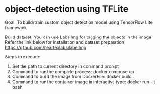 # object-detection using TFLite

Goal: 
To build/train custom object detection model using TensorFlow Lite framework

Build dataset:
You can use LabelImg for tagging the objects in the image
Refer the link below for installation and dataset preparation
https://github.com/heartexlabs/labelImg

Steps to execute:
1. Set the path to current directory in command prompt
2. Command to run the complete process: docker compose up
3. Command to build the image from DockerFile: docker build <preferred container name> .
4. Command to run the container image in interactive type: docker run -it <assigned container name> bash
